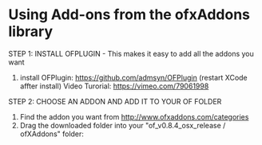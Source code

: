 # Using Add-ons from the ofxAddons library

STEP 1: INSTALL OFPLUGIN - This makes it easy to add all the addons you want
1) install OFPlugin: https://github.com/admsyn/OFPlugin (restart XCode affter install)
  Video Turorial: https://vimeo.com/79061998

STEP 2: CHOOSE AN ADDON AND ADD IT TO YOUR OF FOLDER
1) Find the addon you want from http://www.ofxaddons.com/categories
2) Drag the downloaded folder into your "of_v0.8.4_osx_release / ofXAddons" folder:



